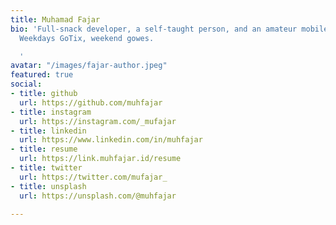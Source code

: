 ```yaml
---
title: Muhamad Fajar
bio: 'Full-snack developer, a self-taught person, and an amateur mobile photographer.
  Weekdays GoTix, weekend gowes.

  '
avatar: "/images/fajar-author.jpeg"
featured: true
social:
- title: github
  url: https://github.com/muhfajar
- title: instagram
  url: https://instagram.com/_mufajar
- title: linkedin
  url: https://www.linkedin.com/in/muhfajar
- title: resume
  url: https://link.muhfajar.id/resume
- title: twitter
  url: https://twitter.com/mufajar_
- title: unsplash
  url: https://unsplash.com/@muhfajar

---
```

